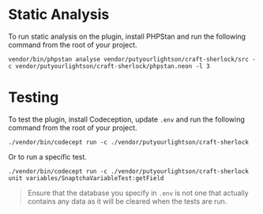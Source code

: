 # Static Analysis

To run static analysis on the plugin, install PHPStan and run the following command from the root of your project.

    vendor/bin/phpstan analyse vendor/putyourlightson/craft-sherlock/src -c vendor/putyourlightson/craft-sherlock/phpstan.neon -l 3

# Testing

To test the plugin, install Codeception, update `.env` and run the following command from the root of your project.

    ./vendor/bin/codecept run -c ./vendor/putyourlightson/craft-sherlock

Or to run a specific test.

    ./vendor/bin/codecept run -c ./vendor/putyourlightson/craft-sherlock unit variables/SnaptchaVariableTest:getField

> Ensure that the database you specify in `.env` is not one that actually contains any data as it will be cleared when the tests are run. 
